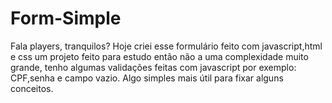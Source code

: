 # Form-Simple
Fala players, tranquilos? Hoje criei esse formulário feito com javascript,html e css um projeto feito para estudo então não a uma complexidade muito grande, tenho algumas validações feitas com javascript por exemplo: CPF,senha e campo vazio. Algo simples mais útil para fixar alguns conceitos.
